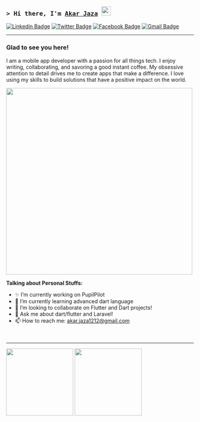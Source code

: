 ### <samp>&gt; Hi there, I'm <a href="https://gkassym.netlify.app" target="_blank">Akar Jaza</a> <img src="https://media.giphy.com/media/hvRJCLFzcasrR4ia7z/giphy.gif" width="25"> </samp>



[![Linkedin Badge](https://img.shields.io/badge/LinkedIn-0077B5?style=for-the-badge&logo=linkedin&logoColor=white)](https://www.linkedin.com/in/akar-ii0i/)
[![Twitter Badge](https://img.shields.io/badge/Twitter-1DA1F2?style=for-the-badge&logo=twitter&logoColor=white)](https://x.com/akar_II0I)
[![Facebook Badge](https://img.shields.io/badge/Facebook-000000?style=for-the-badge&logo=facebook&logoColor=white)](https://www.facebook.com/akar.jaza011)
[![Gmail Badge](https://img.shields.io/badge/Gmail-D14836?style=for-the-badge&logo=gmail&logoColor=white)](https://mail.google.com/mail/u/0/?fs=1&tf=cm&su=Inbox+(962)+-+akar.jaza1212@gmail.com+-+Gmail&body=https://mail.google.com/mail/u/0/%23inbox)
<hr>



### Glad to see you here! &nbsp; 

I am a mobile app developer with a passion for all things tech. I enjoy writing, collaborating, and savoring a good instant coffee. My obsessive attention to detail drives me to create apps that make a difference. I love using my skills to build solutions that have a positive impact on the world.

<img src="https://user-images.githubusercontent.com/74038190/225813708-98b745f2-7d22-48cf-9150-083f1b00d6c9.gif" width="500">

</br>

**Talking about Personal Stuffs:**

- ✨ I’m currently working on PupilPilot
- 📖 I’m currently learning advanced dart language
- 👯 I’m looking to collaborate on Flutter and Dart projects! 
- 💬 Ask me about dart/flutter and Laravel!
- 📫 How to reach me: akar.jaza1212@gmail.com

</br>

<hr>

<p>
  <img height="180em" src="https://github-readme-stats.vercel.app/api/top-langs/?username=akar-jaza&exclude_repo=KNN-Image-Classification&show_icons=true&hide_border=true&layout=compact&langs_count=8"/>
  <img height="180em" src="https://github-readme-stats.vercel.app/api?username=akar-jaza&show_icons=true&hide_border=true&&count_private=true&include_all_commits=true" />
</p>





